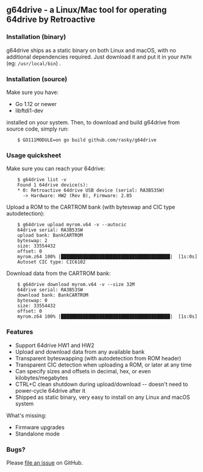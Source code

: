 ## g64drive - a Linux/Mac tool for operating 64drive by Retroactive

### Installation (binary)

g64drive ships as a static binary on both Linux and macOS, with no additional dependencies
required. Just download it and put it in your `PATH` (eg: `/usr/local/bin`) .

### Installation (source)

Make sure you have:

 * Go 1.12 or newer
 * libftdi1-dev

installed on your system. Then, to download and build g64drive from source code, simply run:

```
    $ GO111MODULE=on go build github.com/rasky/g64drive
```

### Usage quicksheet

Make sure you can reach your 64drive:
```
    $ g64drive list -v
    Found 1 64drive device(s):
    * 0: Retroactive 64drive USB device (serial: RA3B53SW)
      -> Hardware: HW2 (Rev B), Firmware: 2.05
```

Upload a ROM to the CARTROM bank (with byteswap and CIC type autodetection):
```
    $ g64drive upload myrom.v64 -v --autocic
    64drive serial: RA3B53SW
    upload bank: BankCARTROM
    byteswap: 2
    size: 33554432
    offset: 0
    myrom.z64 100% |████████████████████████████████████████|  [1s:0s]
    Autoset CIC type: CIC6102
```

Download data from the CARTROM bank:
```
    $ g64drive download myrom.v64 -v --size 32M
    64drive serial: RA3B53SW
    download bank: BankCARTROM
    byteswap: 0
    size: 33554432
    offset: 0
    myrom.z64 100% |████████████████████████████████████████|  [1s:0s]
```

### Features

 * Support 64drive HW1 and HW2
 * Upload and download data from any available bank
 * Transparent byteswapping (with autodetection from ROM header)
 * Transparent CIC detection when uploading a ROM, or later at any time
 * Can specify sizes and offsets in decimal, hex, or even kilobytes/megabytes
 * CTRL+C clean shutdown during upload/download -- doesn't need to power-cycle 64drive after it
 * Shipped as static binary, very easy to install on any Linux and macOS system

What's missing:
 * Firmware upgrades
 * Standalone mode

### Bugs?

Please [file an issue](https://github.com/rasky/g64drive/issues/new) on GitHub.
